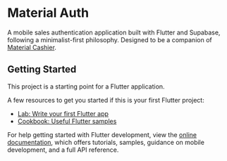 # Material Auth

A mobile sales authentication application built with Flutter and Supabase, following a minimalist-first philosophy. Designed to be a companion of [Material Cashier](https://github.com/WhiteLicorice/Material-Cashier).

## Getting Started

This project is a starting point for a Flutter application.

A few resources to get you started if this is your first Flutter project:

- [Lab: Write your first Flutter app](https://docs.flutter.dev/get-started/codelab)
- [Cookbook: Useful Flutter samples](https://docs.flutter.dev/cookbook)

For help getting started with Flutter development, view the
[online documentation](https://docs.flutter.dev/), which offers tutorials,
samples, guidance on mobile development, and a full API reference.
